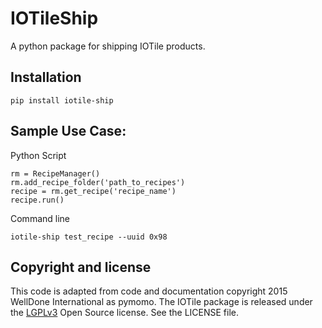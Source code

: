 # IOTileShip
A python package for shipping IOTile products.

## Installation

```
pip install iotile-ship
```

## Sample Use Case:

Python Script
```
rm = RecipeManager()
rm.add_recipe_folder('path_to_recipes')
recipe = rm.get_recipe('recipe_name')
recipe.run()
```

Command line
```
iotile-ship test_recipe --uuid 0x98
```

## Copyright and license
This code is adapted from code and documentation copyright 2015 WellDone International as pymomo. The IOTile package is released under the [LGPLv3](https://www.gnu.org/licenses/lgpl.html) Open Source license.  See the LICENSE file.
